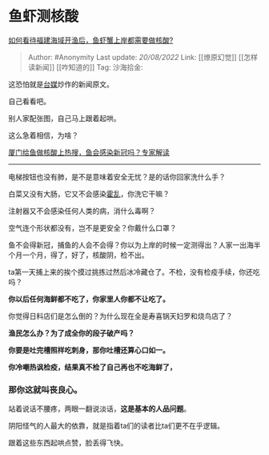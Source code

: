 # 鱼虾测核酸
[如何看待福建海域开渔后，鱼虾蟹上岸都需要做核酸?](https://www.zhihu.com/question/548859980/answer/2633741444)

> Author: #Anonymity
> Last update: *20/08/2022*
> Link: [[燎原幻觉]] [[怎样读新闻]] [[咋知道的]]
> Tag:
> 沙海拾金:

这恐怕就是[台媒](https://www.zhihu.com/search?q=%E5%8F%B0%E5%AA%92&search_source=Entity&hybrid_search_source=Entity&hybrid_search_extra=%7B%22sourceType%22%3A%22answer%22%2C%22sourceId%22%3A2633741444%7D)炒作的新闻原文。

自己看看吧。

别人家配张图，自己马上跟着起哄。

这么急着相信，为啥？

[厦门给鱼做核酸上热搜，鱼会感染新冠吗？专家解读](https://link.zhihu.com/?target=https%3A//c.m.163.com/news/a/HF2MRIM90001899O.html%3Fspss%3Dsps_sem)

---

电梯按钮也没有肺，是不是意味着安全无忧？是的话你回家洗什么手？

白菜又没有大肠，它又不会感染[霍乱](https://www.zhihu.com/search?q=%E9%9C%8D%E4%B9%B1&search_source=Entity&hybrid_search_source=Entity&hybrid_search_extra=%7B%22sourceType%22%3A%22answer%22%2C%22sourceId%22%3A2633741444%7D)，你洗它干嘛？

注射器又不会感染任何人类的病，消什么毒啊？

空气连个形状都没有，岂不是更安全？你戴什么口罩？

鱼不会得新冠，捕鱼的人会不会得？你以为上岸的时候一定测得出？人家一出海半个月一个月，得了，好了，核酸阴，检不出。

ta第一天捕上来的挨个摸过挑拣过然后冰冷藏仓了。不检，没有检疫手续，你还吃吗？

**你以后任何海鲜都不吃了，你家里人你都不让吃了。**

你觉得日料店们是怎么倒的？为什么现在全是寿喜锅天妇罗和烧鸟店了？

**渔民怎么办？为了成全你的段子破产吗？**

**你要是吐完槽照样吃刺身，那你吐槽还算心口如一。**

**你冷嘲热讽检疫，结果真不检了自己再也不吃海鲜了，**

### **那你这就叫丧良心。**

站着说话不腰疼，两眼一翻说淡话，**这是基本的人品问题**。

阴阳怪气的人最大的依靠，就是指着ta们的读者比ta们更不在乎逻辑。

跟着这些东西起哄点赞，脸丢得飞快。
